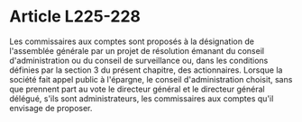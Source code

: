 # Article L225-228

Les commissaires aux comptes sont proposés à la désignation de l'assemblée générale par un projet de résolution émanant du conseil d'administration ou du conseil de surveillance ou, dans les conditions définies par la section 3 du présent chapitre, des actionnaires. Lorsque la société fait appel public à l'épargne, le conseil d'administration choisit, sans que prennent part au vote le directeur général et le directeur général délégué, s'ils sont administrateurs, les commissaires aux comptes qu'il envisage de proposer.